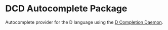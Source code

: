 # DCD Autocomplete Package

Autocomplete provider for the D language using the [D Completion Daemon](https://github.com/Hackerpilot/DCD).
